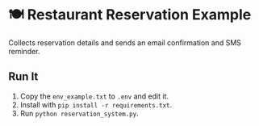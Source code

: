 # 🍽️ Restaurant Reservation Example

Collects reservation details and sends an email confirmation and SMS reminder.

## Run It
1. Copy the `env_example.txt` to `.env` and edit it.
2. Install with `pip install -r requirements.txt`.
3. Run `python reservation_system.py`.
